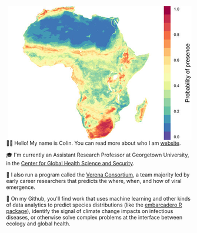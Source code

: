 <img align="right" src="presence.jpg" width="500">


👨‍🎤 Hello! My name is Colin. You can read more about who I am [website](colinjcarlson.com).

🎓 I'm currently an Assistant Research Professor at Georgetown University, in the [Center for Global Health Science and Security](https://ghss.georgetown.edu/). 

🦠 I also run a program called the [Verena Consortium](viralemergence.org), a team majority led by early career researchers that predicts the where, when, and how of viral emergence.

🔢 On my Github, you'll find work that uses machine learning and other kinds of data analytics to predict species distributions (like the [embarcadero R package](github.com/cjcarlson/embarcadero)), identify the signal of climate change impacts on infectious diseases, or otherwise solve complex problems at the interface between ecology and global health.
